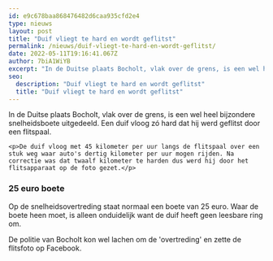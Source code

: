 ```yaml
---
id: e9c678baa868476482d6caa935cfd2e4
type: nieuws
layout: post
title: "Duif vliegt te hard en wordt geflitst"
permalink: /nieuws/duif-vliegt-te-hard-en-wordt-geflitst/
date: 2022-05-11T19:16:41.067Z
author: 7biA1WiYB
excerpt: "In de Duitse plaats Bocholt, vlak over de grens, is een wel heel bijzondere snelheidsboete uitgedeeld. Een duif vloog zó hard dat hij werd geflitst door een flitspaal.   "
seo:
  description: "Duif vliegt te hard en wordt geflitst"
  title: "Duif vliegt te hard en wordt geflitst"
---
```

In de Duitse plaats Bocholt, vlak over de grens, is een wel heel bijzondere snelheidsboete uitgedeeld. Een duif vloog zó hard dat hij werd geflitst door een flitspaal.   

    <p>De duif vloog met 45 kilometer per uur langs de flitspaal over een stuk weg waar auto's dertig kilometer per uur mogen rijden. Na correctie was dat twaalf kilometer te harden dus werd hij door het flitsapparaat op de foto gezet.</p>
<h3>25 euro boete</h3>
<p>Op de snelheidsovertreding staat normaal een boete van 25 euro. Waar de boete heen moet, is alleen onduidelijk want de duif heeft geen leesbare ring om.</p>
<p>De politie van Bocholt kon wel lachen om de 'overtreding' en zette de flitsfoto op Facebook.</p>  
